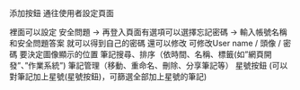 


添加按鈕 通往使用者設定頁面

裡面可以設定 安全問題 -> 再登入頁面有選項可以選擇忘記密碼 -> 輸入帳號名稱 和安全問題答案 就可以得到自己的密碼
還可以修改 可修改User name / 頭像 / 密碼
要決定圖像顯示的位置
筆記搜尋、排序（依時間、名稱、標籤(如”網頁開發”、”作業系統”)
筆記管理（移動、重命名、刪除、分享筆記等）
星號按鈕  (可以對筆記加上星號(星號按鈕)，可篩選全部加上星號的筆記)

